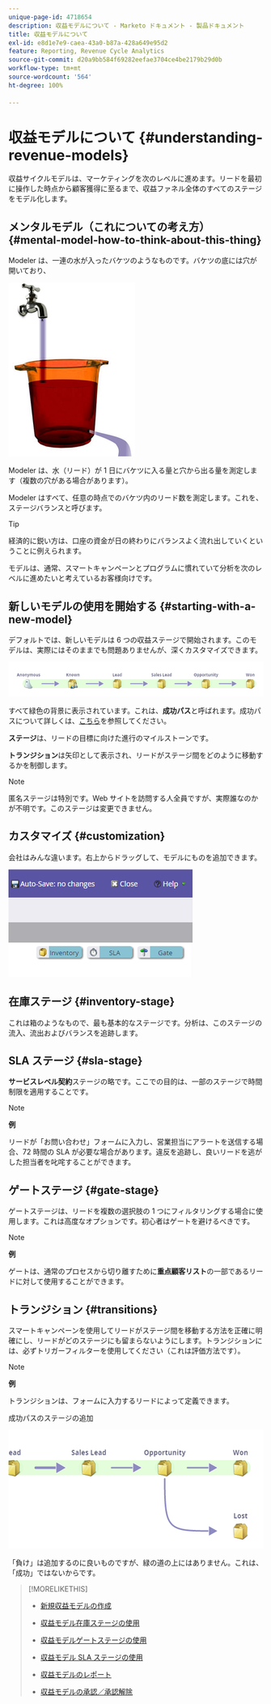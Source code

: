 ```yaml
---
unique-page-id: 4718654
description: 収益モデルについて - Marketo ドキュメント - 製品ドキュメント
title: 収益モデルについて
exl-id: e8d1e7e9-caea-43a0-b87a-428a649e95d2
feature: Reporting, Revenue Cycle Analytics
source-git-commit: d20a9bb584f69282eefae3704ce4be2179b29d0b
workflow-type: tm+mt
source-wordcount: '564'
ht-degree: 100%

---
```


# 収益モデルについて {#understanding-revenue-models}

収益サイクルモデルは、マーケティングを次のレベルに進めます。リードを最初に操作した時点から顧客獲得に至るまで、収益ファネル全体のすべてのステージをモデル化します。

## メンタルモデル（これについての考え方） {#mental-model-how-to-think-about-this-thing}

Modeler は、一連の水が入ったバケツのようなものです。バケツの底には穴が開いており、

![](assets/image2015-6-12-10-3a14-3a4.png)

Modeler は、水（リード）が 1 日にバケツに入る量と穴から出る量を測定します（複数の穴がある場合があります）。

Modeler はすべて、任意の時点でのバケツ内のリード数を測定します。これを、ステージバランスと呼びます。

>[!TIP]
>
>経済的に鋭い方は、口座の資金が日の終わりにバランスよく流れ出していくということに例えられます。

モデルは、通常、スマートキャンペーンとプログラムに慣れていて分析を次のレベルに進めたいと考えているお客様向けです。

## 新しいモデルの使用を開始する {#starting-with-a-new-model}

デフォルトでは、新しいモデルは 6 つの収益ステージで開始されます。このモデルは、実際にはそのままでも問題ありませんが、深くカスタマイズできます。

![](assets/image2015-6-12-9-3a43-3a11.png)

すべて緑色の背景に表示されています。これは、**成功パス**&#x200B;と呼ばれます。成功パスについて詳しくは、[こちら](/help/marketo/product-docs/reporting/revenue-cycle-analytics/revenue-cycle-models/understanding-revenue-model-success-path.md)を参照してください。

**ステージ**&#x200B;は、リードの目標に向けた進行のマイルストーンです。

**トランジション**&#x200B;は矢印として表示され、リードがステージ間をどのように移動するかを制御します。

>[!NOTE]
>
>匿名ステージは特別です。Web サイトを訪問する人全員ですが、実際誰なのかが不明です。このステージは変更できません。

## カスタマイズ {#customization}

会社はみんな違います。右上からドラッグして、モデルにものを追加できます。

![](assets/image2015-6-12-9-3a45-3a36.png)

## 在庫ステージ {#inventory-stage}

これは箱のようなもので、最も基本的なステージです。分析は、このステージの流入、流出およびバランスを追跡します。

## SLA ステージ {#sla-stage}

**サービスレベル契約**&#x200B;ステージの略です。ここでの目的は、一部のステージで時間制限を適用することです。

>[!NOTE]
>
>**例**
>
>リードが「お問い合わせ」フォームに入力し、営業担当にアラートを送信する場合、72 時間の SLA が必要な場合があります。違反を追跡し、良いリードを逃がした担当者を叱咤することができます。

## ゲートステージ {#gate-stage}

ゲートステージは、リードを複数の選択肢の 1 つにフィルタリングする場合に使用します。これは高度なオプションです。初心者はゲートを避けるべきです。

>[!NOTE]
>
>**例**
>
>ゲートは、通常のプロセスから切り離すために&#x200B;**重点顧客リスト**&#x200B;の一部であるリードに対して使用することができます。

## トランジション {#transitions}

スマートキャンペーンを使用してリードがステージ間を移動する方法を正確に明確にし、リードがどのステージにも留まらないようにします。トランジションには、必ずトリガーフィルターを使用してください（これは評価方法です）。

>[!NOTE]
>
>**例**
>
>トランジションは、フォームに入力するリードによって定義できます。

成功パスのステージの追加

![](assets/image2015-6-12-10-3a10-3a26.png)

「負け」は追加するのに良いものですが、緑の道の上にはありません。これは、「成功」ではないからです。

>[!MORELIKETHIS]
>
>* [新規収益モデルの作成](/help/marketo/product-docs/reporting/revenue-cycle-analytics/revenue-cycle-models/create-a-new-revenue-model.md)
>
>* [収益モデル在庫ステージの使用](/help/marketo/product-docs/reporting/revenue-cycle-analytics/revenue-cycle-models/using-revenue-model-inventory-stages.md)
>
>* [収益モデルゲートステージの使用](/help/marketo/product-docs/reporting/revenue-cycle-analytics/revenue-cycle-models/using-revenue-model-gate-stages.md)
>
>* [収益モデル SLA ステージの使用](/help/marketo/product-docs/reporting/revenue-cycle-analytics/revenue-cycle-models/using-revenue-model-sla-stages.md)
>
>* [収益モデルのレポート](/help/marketo/product-docs/reporting/revenue-cycle-analytics/revenue-cycle-models/report-on-your-revenue-model.md)
>
>* [収益モデルの承認／承認解除](/help/marketo/product-docs/reporting/revenue-cycle-analytics/revenue-cycle-models/approve-unapprove-a-revenue-model.md)
